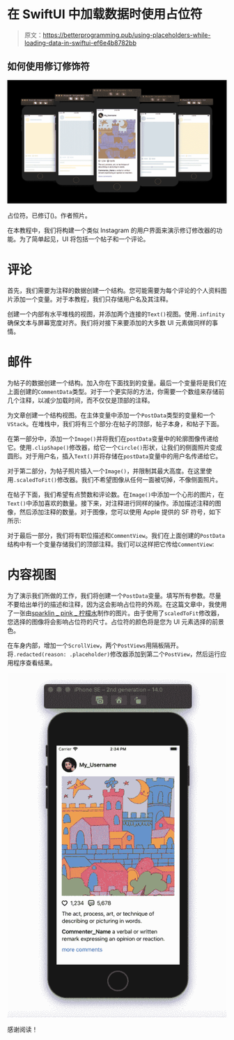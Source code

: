 # 在 SwiftUI 中加载数据时使用占位符

> 原文：<https://betterprogramming.pub/using-placeholders-while-loading-data-in-swiftui-ef6e4b8782bb>

## 如何使用修订修饰符

![](img/8562ba76e6a19958d71b922dcc5a7e4c.png)

占位符。已修订()。作者照片。

在本教程中，我们将构建一个类似 Instagram 的用户界面来演示修订修改器的功能。为了简单起见，UI 将包括一个帖子和一个评论。

# 评论

首先，我们需要为注释的数据创建一个结构。您可能需要为每个评论的个人资料图片添加一个变量。对于本教程，我们只存储用户名及其注释。

创建一个内部有水平堆栈的视图，并添加两个连接的`Text()`视图。使用`.infinity`确保文本与屏幕宽度对齐。我们将对接下来要添加的大多数 UI 元素做同样的事情。

# 邮件

为帖子的数据创建一个结构。加入你在下面找到的变量。最后一个变量将是我们在上面创建的`CommentData`类型。对于一个更实际的方法，你需要一个数组来存储前几个注释，以减少加载时间，而不仅仅是顶部的注释。

为文章创建一个结构视图。在主体变量中添加一个`PostData`类型的变量和一个`VStack`。在堆栈中，我们将有三个部分:在帖子的顶部，帖子本身，和帖子下面。

在第一部分中，添加一个`Image()`并将我们在`postData`变量中的轮廓图像传递给它。使用`.clipShape()`修改器，给它一个`Circle()`形状，让我们的侧面照片变成圆形。对于用户名，插入`Text()`并将存储在`postData`变量中的用户名传递给它。

对于第二部分，为帖子照片插入一个`Image()`，并限制其最大高度。在这里使用`.scaledToFit()`修改器。我们不希望图像从任何一面被切掉，不像侧面照片。

在帖子下面，我们希望有点赞数和评论数。在`Image()`中添加一个心形的图片，在`Text()`中添加喜欢的数量。接下来，对注释进行同样的操作。添加描述注释的图像，然后添加注释的数量。对于图像，您可以使用 Apple 提供的 SF 符号，如下所示:

对于最后一部分，我们将有职位描述和`CommentView`。我们在上面创建的`PostData`结构中有一个变量存储我们的顶部注释。我们可以这样把它传给`CommentView`:

# 内容视图

为了演示我们所做的工作，我们将创建一个`PostData`变量。填写所有参数。尽量不要给出单行的描述和注释，因为这会影响占位符的外观。在这篇文章中，我使用了一张由[sparklin _ pink _ 柠檬水](https://www.instagram.com/sparklin_pink_lemonade/)制作的图片。由于使用了`scaledToFit`修改器，您选择的图像将会影响占位符的尺寸。占位符的颜色将是您为 UI 元素选择的前景色。

在车身内部，增加一个`ScrollView`，两个`PostViews`用隔板隔开。将`.redacted(reason: .placeholder)`修改器添加到第二个`PostView`，然后运行应用程序查看结果。

![](img/5f9e1b4ea51f53bc7ae6101c10dc542e.png)

感谢阅读！